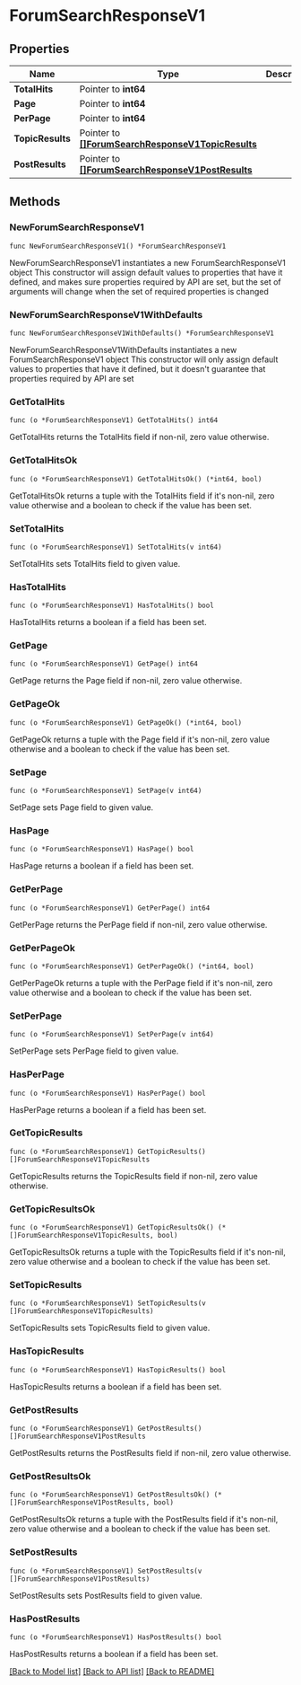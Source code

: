 # ForumSearchResponseV1

## Properties

Name | Type | Description | Notes
------------ | ------------- | ------------- | -------------
**TotalHits** | Pointer to **int64** |  | [optional] 
**Page** | Pointer to **int64** |  | [optional] 
**PerPage** | Pointer to **int64** |  | [optional] 
**TopicResults** | Pointer to [**[]ForumSearchResponseV1TopicResults**](ForumSearchResponseV1TopicResults.md) |  | [optional] 
**PostResults** | Pointer to [**[]ForumSearchResponseV1PostResults**](ForumSearchResponseV1PostResults.md) |  | [optional] 

## Methods

### NewForumSearchResponseV1

`func NewForumSearchResponseV1() *ForumSearchResponseV1`

NewForumSearchResponseV1 instantiates a new ForumSearchResponseV1 object
This constructor will assign default values to properties that have it defined,
and makes sure properties required by API are set, but the set of arguments
will change when the set of required properties is changed

### NewForumSearchResponseV1WithDefaults

`func NewForumSearchResponseV1WithDefaults() *ForumSearchResponseV1`

NewForumSearchResponseV1WithDefaults instantiates a new ForumSearchResponseV1 object
This constructor will only assign default values to properties that have it defined,
but it doesn't guarantee that properties required by API are set

### GetTotalHits

`func (o *ForumSearchResponseV1) GetTotalHits() int64`

GetTotalHits returns the TotalHits field if non-nil, zero value otherwise.

### GetTotalHitsOk

`func (o *ForumSearchResponseV1) GetTotalHitsOk() (*int64, bool)`

GetTotalHitsOk returns a tuple with the TotalHits field if it's non-nil, zero value otherwise
and a boolean to check if the value has been set.

### SetTotalHits

`func (o *ForumSearchResponseV1) SetTotalHits(v int64)`

SetTotalHits sets TotalHits field to given value.

### HasTotalHits

`func (o *ForumSearchResponseV1) HasTotalHits() bool`

HasTotalHits returns a boolean if a field has been set.

### GetPage

`func (o *ForumSearchResponseV1) GetPage() int64`

GetPage returns the Page field if non-nil, zero value otherwise.

### GetPageOk

`func (o *ForumSearchResponseV1) GetPageOk() (*int64, bool)`

GetPageOk returns a tuple with the Page field if it's non-nil, zero value otherwise
and a boolean to check if the value has been set.

### SetPage

`func (o *ForumSearchResponseV1) SetPage(v int64)`

SetPage sets Page field to given value.

### HasPage

`func (o *ForumSearchResponseV1) HasPage() bool`

HasPage returns a boolean if a field has been set.

### GetPerPage

`func (o *ForumSearchResponseV1) GetPerPage() int64`

GetPerPage returns the PerPage field if non-nil, zero value otherwise.

### GetPerPageOk

`func (o *ForumSearchResponseV1) GetPerPageOk() (*int64, bool)`

GetPerPageOk returns a tuple with the PerPage field if it's non-nil, zero value otherwise
and a boolean to check if the value has been set.

### SetPerPage

`func (o *ForumSearchResponseV1) SetPerPage(v int64)`

SetPerPage sets PerPage field to given value.

### HasPerPage

`func (o *ForumSearchResponseV1) HasPerPage() bool`

HasPerPage returns a boolean if a field has been set.

### GetTopicResults

`func (o *ForumSearchResponseV1) GetTopicResults() []ForumSearchResponseV1TopicResults`

GetTopicResults returns the TopicResults field if non-nil, zero value otherwise.

### GetTopicResultsOk

`func (o *ForumSearchResponseV1) GetTopicResultsOk() (*[]ForumSearchResponseV1TopicResults, bool)`

GetTopicResultsOk returns a tuple with the TopicResults field if it's non-nil, zero value otherwise
and a boolean to check if the value has been set.

### SetTopicResults

`func (o *ForumSearchResponseV1) SetTopicResults(v []ForumSearchResponseV1TopicResults)`

SetTopicResults sets TopicResults field to given value.

### HasTopicResults

`func (o *ForumSearchResponseV1) HasTopicResults() bool`

HasTopicResults returns a boolean if a field has been set.

### GetPostResults

`func (o *ForumSearchResponseV1) GetPostResults() []ForumSearchResponseV1PostResults`

GetPostResults returns the PostResults field if non-nil, zero value otherwise.

### GetPostResultsOk

`func (o *ForumSearchResponseV1) GetPostResultsOk() (*[]ForumSearchResponseV1PostResults, bool)`

GetPostResultsOk returns a tuple with the PostResults field if it's non-nil, zero value otherwise
and a boolean to check if the value has been set.

### SetPostResults

`func (o *ForumSearchResponseV1) SetPostResults(v []ForumSearchResponseV1PostResults)`

SetPostResults sets PostResults field to given value.

### HasPostResults

`func (o *ForumSearchResponseV1) HasPostResults() bool`

HasPostResults returns a boolean if a field has been set.


[[Back to Model list]](../README.md#documentation-for-models) [[Back to API list]](../README.md#documentation-for-api-endpoints) [[Back to README]](../README.md)


